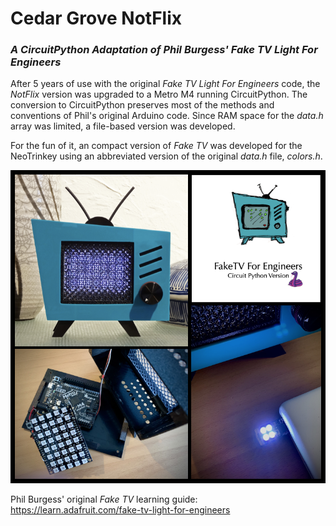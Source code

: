 # Cedar Grove NotFlix

### _A CircuitPython Adaptation of Phil Burgess' Fake TV Light For Engineers_

After 5 years of use with the original _Fake TV Light For Engineers_ code, the _NotFlix_ version was upgraded to a Metro M4 running CircuitPython. The conversion to CircuitPython preserves most of the methods and conventions of Phil's original Arduino code. Since RAM space for the _data.h_ array was limited, a file-based version was developed.

For the fun of it, an compact version of _Fake TV_ was developed for the NeoTrinkey using an abbreviated version of the original _data.h_ file, _colors.h_.

![Project Composite Photo](https://github.com/CedarGroveStudios/NotFlix/blob/main/media/composite.png)

Phil Burgess' original _Fake TV_ learning guide: https://learn.adafruit.com/fake-tv-light-for-engineers
